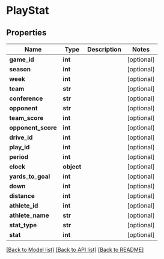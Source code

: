 # PlayStat

## Properties
Name | Type | Description | Notes
------------ | ------------- | ------------- | -------------
**game_id** | **int** |  | [optional] 
**season** | **int** |  | [optional] 
**week** | **int** |  | [optional] 
**team** | **str** |  | [optional] 
**conference** | **str** |  | [optional] 
**opponent** | **str** |  | [optional] 
**team_score** | **int** |  | [optional] 
**opponent_score** | **int** |  | [optional] 
**drive_id** | **int** |  | [optional] 
**play_id** | **int** |  | [optional] 
**period** | **int** |  | [optional] 
**clock** | **object** |  | [optional] 
**yards_to_goal** | **int** |  | [optional] 
**down** | **int** |  | [optional] 
**distance** | **int** |  | [optional] 
**athlete_id** | **int** |  | [optional] 
**athlete_name** | **str** |  | [optional] 
**stat_type** | **str** |  | [optional] 
**stat** | **int** |  | [optional] 

[[Back to Model list]](../README.md#documentation-for-models) [[Back to API list]](../README.md#documentation-for-api-endpoints) [[Back to README]](../README.md)


